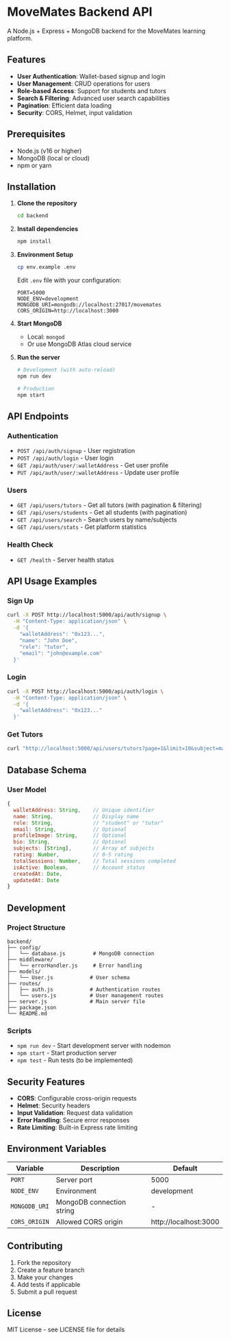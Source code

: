 # MoveMates Backend API

A Node.js + Express + MongoDB backend for the MoveMates learning platform.

## Features

- **User Authentication**: Wallet-based signup and login
- **User Management**: CRUD operations for users
- **Role-based Access**: Support for students and tutors
- **Search & Filtering**: Advanced user search capabilities
- **Pagination**: Efficient data loading
- **Security**: CORS, Helmet, input validation

## Prerequisites

- Node.js (v16 or higher)
- MongoDB (local or cloud)
- npm or yarn

## Installation

1. **Clone the repository**
   ```bash
   cd backend
   ```

2. **Install dependencies**
   ```bash
   npm install
   ```

3. **Environment Setup**
   ```bash
   cp env.example .env
   ```
   
   Edit `.env` file with your configuration:
   ```env
   PORT=5000
   NODE_ENV=development
   MONGODB_URI=mongodb://localhost:27017/movemates
   CORS_ORIGIN=http://localhost:3000
   ```

4. **Start MongoDB**
   - Local: `mongod`
   - Or use MongoDB Atlas cloud service

5. **Run the server**
   ```bash
   # Development (with auto-reload)
   npm run dev
   
   # Production
   npm start
   ```

## API Endpoints

### Authentication
- `POST /api/auth/signup` - User registration
- `POST /api/auth/login` - User login
- `GET /api/auth/user/:walletAddress` - Get user profile
- `PUT /api/auth/user/:walletAddress` - Update user profile

### Users
- `GET /api/users/tutors` - Get all tutors (with pagination & filtering)
- `GET /api/users/students` - Get all students (with pagination)
- `GET /api/users/search` - Search users by name/subjects
- `GET /api/users/stats` - Get platform statistics

### Health Check
- `GET /health` - Server health status

## API Usage Examples

### Sign Up
```bash
curl -X POST http://localhost:5000/api/auth/signup \
  -H "Content-Type: application/json" \
  -d '{
    "walletAddress": "0x123...",
    "name": "John Doe",
    "role": "tutor",
    "email": "john@example.com"
  }'
```

### Login
```bash
curl -X POST http://localhost:5000/api/auth/login \
  -H "Content-Type: application/json" \
  -d '{
    "walletAddress": "0x123..."
  }'
```

### Get Tutors
```bash
curl "http://localhost:5000/api/users/tutors?page=1&limit=10&subject=math&rating=4"
```

## Database Schema

### User Model
```javascript
{
  walletAddress: String,    // Unique identifier
  name: String,             // Display name
  role: String,             // "student" or "tutor"
  email: String,            // Optional
  profileImage: String,     // Optional
  bio: String,              // Optional
  subjects: [String],       // Array of subjects
  rating: Number,           // 0-5 rating
  totalSessions: Number,    // Total sessions completed
  isActive: Boolean,        // Account status
  createdAt: Date,
  updatedAt: Date
}
```

## Development

### Project Structure
```
backend/
├── config/
│   └── database.js         # MongoDB connection
├── middleware/
│   └── errorHandler.js     # Error handling
├── models/
│   └── User.js            # User schema
├── routes/
│   ├── auth.js            # Authentication routes
│   └── users.js           # User management routes
├── server.js              # Main server file
├── package.json
└── README.md
```

### Scripts
- `npm run dev` - Start development server with nodemon
- `npm start` - Start production server
- `npm test` - Run tests (to be implemented)

## Security Features

- **CORS**: Configurable cross-origin requests
- **Helmet**: Security headers
- **Input Validation**: Request data validation
- **Error Handling**: Secure error responses
- **Rate Limiting**: Built-in Express rate limiting

## Environment Variables

| Variable | Description | Default |
|----------|-------------|---------|
| `PORT` | Server port | 5000 |
| `NODE_ENV` | Environment | development |
| `MONGODB_URI` | MongoDB connection string | - |
| `CORS_ORIGIN` | Allowed CORS origin | http://localhost:3000 |

## Contributing

1. Fork the repository
2. Create a feature branch
3. Make your changes
4. Add tests if applicable
5. Submit a pull request

## License

MIT License - see LICENSE file for details
